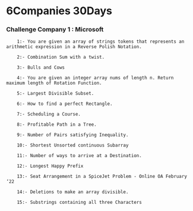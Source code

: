 # 6Companies 30Days

### Challenge Company 1 : Microsoft 

        1:- You are given an array of strings tokens that represents an arithmetic expression in a Reverse Polish Notation.

        2:- Combination Sum with a twist.

        3:- Bulls and Cows

        4:- You are given an integer array nums of length n. Return maximum length of Rotation Function.

        5:- Largest Divisible Subset.

        6:- How to find a perfect Rectangle.

        7:- Scheduling a Course.

        8:- Profitable Path in a Tree.

        9:- Number of Pairs satisfying Inequality.

        10:- Shortest Unsorted continuous Subarray

        11:- Number of ways to arrive at a Destination.

        12:- Longest Happy Prefix

        13:- Seat Arrangement in a SpiceJet Problem - Online OA February ‘22

        14:- Deletions to make an array divisible.

        15:- Substrings containing all three Characters
